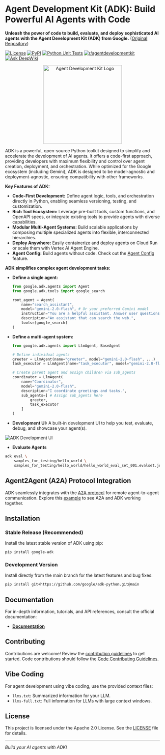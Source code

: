 <!--
  SPDX-License-Identifier: Apache-2.0
-->

# Agent Development Kit (ADK): Build Powerful AI Agents with Code

**Unleash the power of code to build, evaluate, and deploy sophisticated AI agents with the Agent Development Kit (ADK) from Google.** ([Original Repository](https://github.com/google/adk-python))

[![License](https://img.shields.io/badge/License-Apache_2.0-blue.svg)](LICENSE)
[![PyPI](https://img.shields.io/pypi/v/google-adk)](https://pypi.org/project/google-adk/)
[![Python Unit Tests](https://github.com/google/adk-python/actions/workflows/python-unit-tests.yml/badge.svg)](https://github.com/google/adk-python/actions/workflows/python-unit-tests.yml)
[![r/agentdevelopmentkit](https://img.shields.io/badge/Reddit-r%2Fagentdevelopmentkit-FF4500?style=flat&logo=reddit&logoColor=white)](https://www.reddit.com/r/agentdevelopmentkit/)
[![Ask DeepWiki](https://deepwiki.com/badge.svg)](https://deepwiki.com/google/adk-python)

<p align="center">
  <img src="https://raw.githubusercontent.com/google/adk-python/main/assets/agent-development-kit.png" width="256" alt="Agent Development Kit Logo">
</p>

ADK is a powerful, open-source Python toolkit designed to simplify and accelerate the development of AI agents. It offers a code-first approach, providing developers with maximum flexibility and control over agent creation, deployment, and orchestration.  While optimized for the Google ecosystem (including Gemini), ADK is designed to be model-agnostic and deployment-agnostic, ensuring compatibility with other frameworks.

**Key Features of ADK:**

*   **Code-First Development:** Define agent logic, tools, and orchestration directly in Python, enabling seamless versioning, testing, and customization.
*   **Rich Tool Ecosystem:** Leverage pre-built tools, custom functions, and OpenAPI specs, or integrate existing tools to provide agents with diverse capabilities.
*   **Modular Multi-Agent Systems:** Build scalable applications by composing multiple specialized agents into flexible, interconnected hierarchies.
*   **Deploy Anywhere:** Easily containerize and deploy agents on Cloud Run or scale them with Vertex AI Agent Engine.
*   **Agent Config:** Build agents without code. Check out the
  [Agent Config](https://google.github.io/adk-docs/agents/config/) feature.

**ADK simplifies complex agent development tasks:**

*   **Define a single agent:**

    ```python
    from google.adk.agents import Agent
    from google.adk.tools import google_search

    root_agent = Agent(
        name="search_assistant",
        model="gemini-2.0-flash", # Or your preferred Gemini model
        instruction="You are a helpful assistant. Answer user questions using Google Search when needed.",
        description="An assistant that can search the web.",
        tools=[google_search]
    )
    ```

*   **Define a multi-agent system:**

    ```python
    from google.adk.agents import LlmAgent, BaseAgent

    # Define individual agents
    greeter = LlmAgent(name="greeter", model="gemini-2.0-flash", ...)
    task_executor = LlmAgent(name="task_executor", model="gemini-2.0-flash", ...)

    # Create parent agent and assign children via sub_agents
    coordinator = LlmAgent(
        name="Coordinator",
        model="gemini-2.0-flash",
        description="I coordinate greetings and tasks.",
        sub_agents=[ # Assign sub_agents here
            greeter,
            task_executor
        ]
    )
    ```

*   **Development UI:** A built-in development UI to help you test, evaluate, debug, and showcase your agent(s).

<img src="https://raw.githubusercontent.com/google/adk-python/main/assets/adk-web-dev-ui-function-call.png" alt="ADK Development UI">

*   **Evaluate Agents**

```bash
adk eval \
    samples_for_testing/hello_world \
    samples_for_testing/hello_world/hello_world_eval_set_001.evalset.json
```

## Agent2Agent (A2A) Protocol Integration

ADK seamlessly integrates with the [A2A protocol](https://github.com/google-a2a/A2A/) for remote agent-to-agent communication. Explore this [example](https://github.com/a2aproject/a2a-samples/tree/main/samples/python/agents) to see A2A and ADK working together.

## Installation

### Stable Release (Recommended)

Install the latest stable version of ADK using pip:

```bash
pip install google-adk
```

### Development Version

Install directly from the main branch for the latest features and bug fixes:

```bash
pip install git+https://github.com/google/adk-python.git@main
```

## Documentation

For in-depth information, tutorials, and API references, consult the official documentation:

*   **[Documentation](https://google.github.io/adk-docs)**

## Contributing

Contributions are welcome! Review the [contribution guidelines](https://google.github.io/adk-docs/contributing-guide/) to get started.  Code contributions should follow the [Code Contributing Guidelines](./CONTRIBUTING.md).

## Vibe Coding

For agent development using vibe coding, use the provided context files:

*   `llms.txt`: Summarized information for your LLM.
*   `llms-full.txt`: Full information for LLMs with large context windows.

## License

This project is licensed under the Apache 2.0 License.  See the [LICENSE](LICENSE) file for details.

---

*Build your AI agents with ADK!*